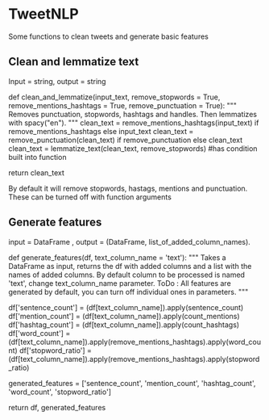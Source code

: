 # TweetNLP
Some functions to clean tweets and generate basic features

## Clean and lemmatize text
Input = string, output = string

def clean_and_lemmatize(input_text, remove_stopwords = True, remove_mentions_hashtags = True, remove_punctuation = True):
  """
  Removes punctuation, stopwords, hashtags and handles. Then lemmatizes with spacy("en").
  """
  clean_text = remove_mentions_hashtags(input_text) if remove_mentions_hashtags else input_text
  clean_text = remove_punctuation(clean_text) if remove_punctuation else clean_text
  clean_text = lemmatize_text(clean_text, remove_stopwords) #has condition built into function
  
  return clean_text


By default it will remove stopwords, hastags, mentions and punctuation. These can be turned off with function arguments

## Generate features
input = DataFrame , output = (DataFrame, list_of_added_column_names).

def generate_features(df, text_column_name = 'text'):
  """
  Takes a DataFrame as input, returns the df with added columns and a list with the names of added columns. 
  By default column to be processed is named 'text', change text_column_name parameter. 
  ToDo : All features are generated by default, you can turn off individual ones in parameters.
  """
  
  df['sentence_count'] = (df[text_column_name]).apply(sentence_count)
  df['mention_count'] = (df[text_column_name]).apply(count_mentions)
  df['hashtag_count'] = (df[text_column_name]).apply(count_hashtags)
  df['word_count'] = (df[text_column_name]).apply(remove_mentions_hashtags).apply(word_count)
  df['stopword_ratio'] = (df[text_column_name]).apply(remove_mentions_hashtags).apply(stopword_ratio)
  
  generated_features = ['sentence_count', 'mention_count', 'hashtag_count', 'word_count', 'stopword_ratio']
  
  return df, generated_features
